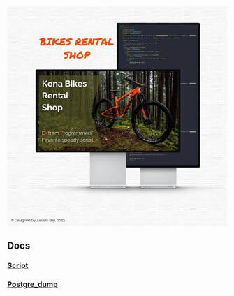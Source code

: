![banner](https://github.com/z-bj/KONA-BIKES-Rental-shop/blob/master/KONA_BIKES_RENTAL_SHOP.jpg)


## Docs
### [Script](https://github.com/z-bj/KONA-BIKES-Rental-shop/blob/master/bike-shop.sh)
### [Postgre_dump](https://github.com/z-bj/KONA-BIKES-Rental-shop/blob/master/bikes.sql)
